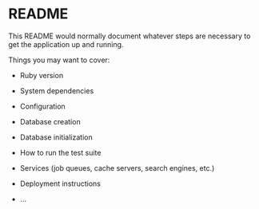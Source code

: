 # README

This README would normally document whatever steps are necessary to get the
application up and running.

Things you may want to cover:




* Ruby version

* System dependencies

* Configuration

* Database creation

* Database initialization

* How to run the test suite

* Services (job queues, cache servers, search engines, etc.)

* Deployment instructions

* ...
